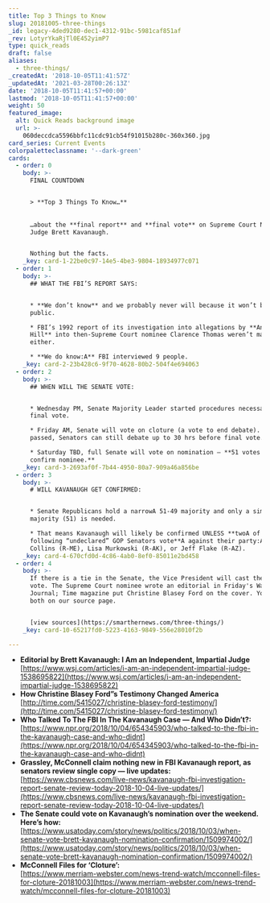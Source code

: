 ```yaml
---
title: Top 3 Things to Know
slug: 20181005-three-things
_id: legacy-4ded9280-dec1-4312-91bc-5981caf851af
_rev: LotyrYkaRjTl0E452yimP7
type: quick_reads
draft: false
aliases:
  - three-things/
_createdAt: '2018-10-05T11:41:57Z'
_updatedAt: '2021-03-28T00:26:13Z'
date: '2018-10-05T11:41:57+00:00'
lastmod: '2018-10-05T11:41:57+00:00'
weight: 50
featured_image:
  alt: Quick Reads background image
  url: >-
    060deccdca5596bbfc11cdc91cb54f91015b280c-360x360.jpg
card_series: Current Events
colorpaletteclassname: '--dark-green'
cards:
  - order: 0
    body: >-
      FINAL COUNTDOWN


      > **Top 3 Things To Know…**  
        
        
      …about the **final report** and **final vote** on Supreme Court Nominee
      Judge Brett Kavanaugh.


      Nothing but the facts.
    _key: card-1-22be0c97-14e5-4be3-9804-18934977c071
  - order: 1
    body: >-
      ## WHAT THE FBI’S REPORT SAYS:


      * **We don’t know** and we probably never will because it won’t be made
      public.

      * FBI’s 1992 report of its investigation into allegations by **Anita
      Hill** into then-Supreme Court nominee Clarence Thomas weren’t made public
      either.

      * **We do know:A** FBI interviewed 9 people.
    _key: card-2-23b428c6-9f70-4628-80b2-504f4e694063
  - order: 2
    body: >-
      ## WHEN WILL THE SENATE VOTE:


      * Wednesday PM, Senate Majority Leader started procedures necessary for a
      final vote.

      * Friday AM, Senate will vote on cloture (a vote to end debate). If
      passed, Senators can still debate up to 30 hrs before final vote.

      * Saturday TBD, full Senate will vote on nomination – **51 votes needed to
      confirm nominee.**
    _key: card-3-2693af0f-7b44-4950-80a7-909a46a856be
  - order: 3
    body: >-
      # WILL KAVANAUGH GET CONFIRMED:


      * Senate Republicans hold a narrowA 51-49 majority and only a simple
      majority (51) is needed.

      * That means Kavanaugh will likely be confirmed UNLESS **twoA of the three
      following “undeclared” GOP Senators vote**A against their party:A Susan
      Collins (R-ME), Lisa Murkowski (R-AK), or Jeff Flake (R-AZ).
    _key: card-4-670cfd0d-4c86-4ab0-8ef0-85011e2bd458
  - order: 4
    body: >-
      If there is a tie in the Senate, the Vice President will cast the deciding
      vote. The Supreme Court nominee wrote an editorial in Friday's Wall Street
      Journal; Time magazine put Christine Blasey Ford on the cover. You can see
      both on our source page.


      [view sources](https://smarthernews.com/three-things/)
    _key: card-10-65217fd0-5223-4163-9849-556e28010f2b

---
```

* **Editorial by Brett Kavanaugh: I Am an Independent, Impartial Judge**  
[https://www.wsj.com/articles/i-am-an-independent-impartial-judge-1538695822](https://www.wsj.com/articles/i-am-an-independent-impartial-judge-1538695822)
* **How Christine Blasey Ford”s Testimony Changed America**  
[http://time.com/5415027/christine-blasey-ford-testimony/](http://time.com/5415027/christine-blasey-ford-testimony/)
* **Who Talked To The FBI In The Kavanaugh Case — And Who Didn’t?:** [https://www.npr.org/2018/10/04/654345903/who-talked-to-the-fbi-in-the-kavanaugh-case-and-who-didnt](https://www.npr.org/2018/10/04/654345903/who-talked-to-the-fbi-in-the-kavanaugh-case-and-who-didnt)
* **Grassley, McConnell claim nothing new in FBI Kavanaugh report, as senators review single copy — live updates:**  
[https://www.cbsnews.com/live-news/kavanaugh-fbi-investigation-report-senate-review-today-2018-10-04-live-updates/](https://www.cbsnews.com/live-news/kavanaugh-fbi-investigation-report-senate-review-today-2018-10-04-live-updates/)
* **The Senate could vote on Kavanaugh’s nomination over the weekend. Here’s how:** [https://www.usatoday.com/story/news/politics/2018/10/03/when-senate-vote-brett-kavanaugh-nomination-confirmation/1509974002/](https://www.usatoday.com/story/news/politics/2018/10/03/when-senate-vote-brett-kavanaugh-nomination-confirmation/1509974002/)
* **McConnell Files for ‘Cloture’:**  
[https://www.merriam-webster.com/news-trend-watch/mcconnell-files-for-cloture-20181003](https://www.merriam-webster.com/news-trend-watch/mcconnell-files-for-cloture-20181003)